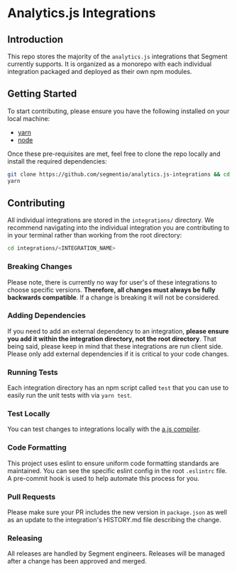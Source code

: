 # Analytics.js Integrations


## Introduction
This repo stores the majority of the `analytics.js` integrations that Segment currently supports. It is organized as a monorepo with each individual integration packaged and deployed as their own npm modules.

## Getting Started
To start contributing, please ensure you have the following installed on your local machine:

- [yarn](https://yarnpkg.com/en/)
- [node](https://nodejs.org/en/)

Once these pre-requisites are met, feel free to clone the repo locally and install the required dependencies:

```bash
git clone https://github.com/segmentio/analytics.js-integrations && cd analytics.js-integrations
yarn
```

## Contributing
All individual integrations are stored in the `integrations/` directory. We recommend navigating into the individual integration you are contributing to in your terminal rather than working from the root directory:

```bash
cd integrations/<INTEGRATION_NAME>
```

### Breaking Changes
Please note, there is currently no way for user's of these integrations to choose specific versions. **Therefore, all changes must always be fully backwards compatible**. If a change is breaking it will not be considered.

### Adding Dependencies
If you need to add an external dependency to an integration, **please ensure you add it within the integration directory, not the root directory**. That being said, please keep in mind that these integrations are run client side. Please only add external dependencies if it is critical to your code changes.

### Running Tests
Each integration directory has an npm script called `test` that you can use to easily run the unit tests with via `yarn test`.

### Test Locally
You can test changes to integrations locally with the [a.js compiler](https://github.com/segmentio/analytics.js-integrations/tree/master/compiler).

### Code Formatting
This project uses eslint to ensure uniform code formatting standards are maintained. You can see the specific eslint config in the root `.eslintrc` file. A pre-commit hook is used to help automate this process for you.

### Pull Requests
Please make sure your PR includes the new version in `package.json` as well as an update to the integration's HISTORY.md file describing the change.

### Releasing
All releases are handled by Segment engineers. Releases will be managed after a change has been approved and merged.
